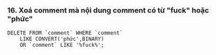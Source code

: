 ### 16. Xoá comment mà nội dung comment có từ "fuck" hoặc "phức"
```mysql
DELETE FROM `comment` WHERE `comment` 
	LIKE CONVERT('phức',BINARY) 
	OR `comment` LIKE '%fuck%';
```
